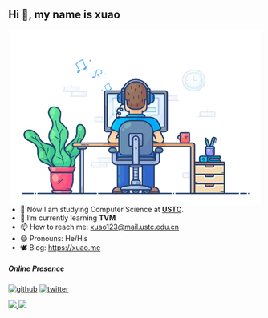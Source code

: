 ## Hi 👋, my name is xuao

<img align="right" src="https://github.com/xuao1/xuao1/blob/main/developer.gif" alt="Hola Coders" width="500" height="350"/> 

- 🔭 Now I am studying Computer Science at **[USTC](http://english.ustc.edu.cn/)**.
- 🌱 I’m currently learning **TVM**
- 📫 How to reach me: xuao123@mail.ustc.edu.cn
- 😄 Pronouns: He/His
- 🕊️ Blog: https://xuao.me

##### Online Presence

[<img src='https://cdn.jsdelivr.net/npm/simple-icons@3.0.1/icons/github.svg' alt='github' height='40'>](https://github.com/xuao1)  [<img src='https://cdn.jsdelivr.net/npm/simple-icons@3.0.1/icons/twitter.svg' alt='twitter' height='40'>](https://twitter.com/xuao90900468)

<div>
  <a href="https://github.com/xuao1">
  <img height="180em" src="https://github-readme-stats.vercel.app/api?username=xuao1&show_icons=true&include_all_commits=true&count_private=true&icon_color=f3437a&bg_color=30,f2ffe6,e6ffff"/>
  <img height="180em" src="https://github-readme-stats.vercel.app/api/top-langs/?username=xuao1&layout=compact&langs_count=6"/>
</div>

